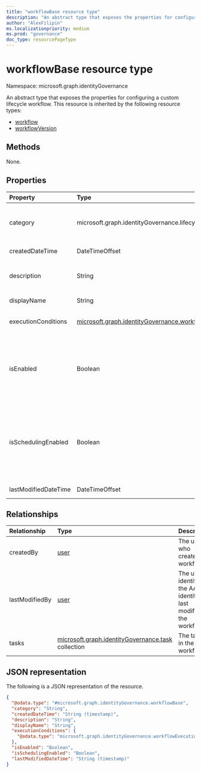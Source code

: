 ```yaml
---
title: "workflowBase resource type"
description: "An abstract type that exposes the properties for configuring a lifecycle workflow."
author: "AlexFilipin"
ms.localizationpriority: medium
ms.prod: "governance"
doc_type: resourcePageType
---
```


# workflowBase resource type

Namespace: microsoft.graph.identityGovernance

An abstract type that exposes the properties for configuring a custom lifecycle workflow. This resource is inherited by the following resource types:
+ [workflow](../resources/identitygovernance-workflow.md)
+ [workflowVersion](../resources/identitygovernance-workflowversion.md)

## Methods

None.

## Properties

|Property|Type|Description|
|:---|:---|:---|
|category|microsoft.graph.identityGovernance.lifecycleWorkflowCategory|The category of the workflow. The possible values are: `joiner`, `leaver`, `unknownFutureValue`.|
|createdDateTime|DateTimeOffset|When a workflow was created.|
|description|String|A string that describes the purpose of the workflow.|
|displayName|String|A string to identify the workflow.|
|executionConditions|[microsoft.graph.identityGovernance.workflowExecutionConditions](../resources/identitygovernance-workflowexecutionconditions.md)|Defines when and for who the workflow will run.|
|isEnabled|Boolean|Whether the workflow is enabled or disabled. If this setting is `true`, the workflow can be run on demand or on schedule when **isSchedulingEnabled** is `true`.|
|isSchedulingEnabled|Boolean|If `true`, the Lifecycle Workflow engine executes the workflow based on the schedule defined by tenant settings. Cannot be `true` for a disabled workflow (where **isEnabled** is `false`).|
|lastModifiedDateTime|DateTimeOffset|When the workflow was last modified.|

## Relationships

|Relationship|Type|Description|
|:---|:---|:---|
|createdBy|[user](../resources/user.md)|The user who created the workflow.|
|lastModifiedBy|[user](../resources/user.md)|The unique identifier of the AAD identity that last modified the workflow.|
|tasks|[microsoft.graph.identityGovernance.task](../resources/identitygovernance-task.md) collection|The tasks in the workflow.|

## JSON representation

The following is a JSON representation of the resource.
<!-- {
  "blockType": "resource",
  "keyProperty": "id",
  "@odata.type": "microsoft.graph.identityGovernance.workflowBase",
  "openType": false
}
-->
``` json
{
  "@odata.type": "#microsoft.graph.identityGovernance.workflowBase",
  "category": "String",
  "createdDateTime": "String (timestamp)",
  "description": "String",
  "displayName": "String",
  "executionConditions": {
    "@odata.type": "microsoft.graph.identityGovernance.workflowExecutionConditions"
  },
  "isEnabled": "Boolean",
  "isSchedulingEnabled": "Boolean",
  "lastModifiedDateTime": "String (timestamp)"
}
```
